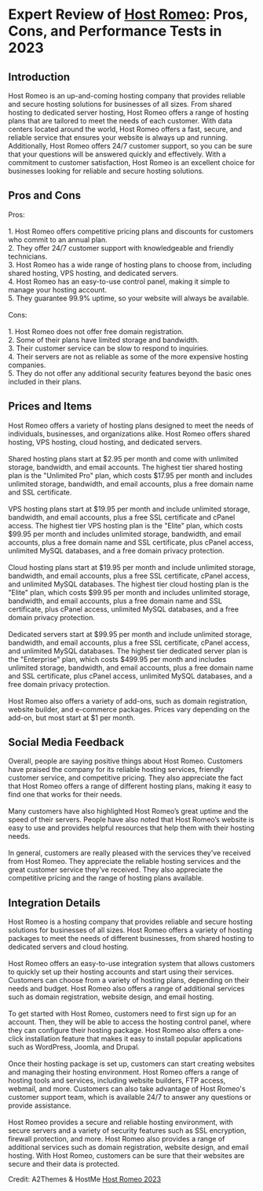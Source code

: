 <h1>Expert Review of <a href="https://a2themes.com/host-romeo-reviews">Host Romeo</a>: Pros, Cons, and Performance Tests in 2023</h1>
<h2>Introduction</h2>
Host Romeo is an up-and-coming hosting company that provides reliable and secure hosting solutions for businesses of all sizes. From shared hosting to dedicated server hosting, Host Romeo offers a range of hosting plans that are tailored to meet the needs of each customer. With data centers located around the world, Host Romeo offers a fast, secure, and reliable service that ensures your website is always up and running. Additionally, Host Romeo offers 24/7 customer support, so you can be sure that your questions will be answered quickly and effectively. With a commitment to customer satisfaction, Host Romeo is an excellent choice for businesses looking for reliable and secure hosting solutions.
<h2>Pros and Cons</h2>
Pros:<br><br>1. Host Romeo offers competitive pricing plans and discounts for customers who commit to an annual plan. <br>2. They offer 24/7 customer support with knowledgeable and friendly technicians.<br>3. Host Romeo has a wide range of hosting plans to choose from, including shared hosting, VPS hosting, and dedicated servers. <br>4. Host Romeo has an easy-to-use control panel, making it simple to manage your hosting account.<br>5. They guarantee 99.9% uptime, so your website will always be available. <br><br>Cons: <br><br>1. Host Romeo does not offer free domain registration. <br>2. Some of their plans have limited storage and bandwidth. <br>3. Their customer service can be slow to respond to inquiries. <br>4. Their servers are not as reliable as some of the more expensive hosting companies. <br>5. They do not offer any additional security features beyond the basic ones included in their plans.
<h2>Prices and Items</h2>
Host Romeo offers a variety of hosting plans designed to meet the needs of individuals, businesses, and organizations alike. Host Romeo offers shared hosting, VPS hosting, cloud hosting, and dedicated servers. <br><br>Shared hosting plans start at $2.95 per month and come with unlimited storage, bandwidth, and email accounts. The highest tier shared hosting plan is the "Unlimited Pro" plan, which costs $17.95 per month and includes unlimited storage, bandwidth, and email accounts, plus a free domain name and SSL certificate. <br><br>VPS hosting plans start at $19.95 per month and include unlimited storage, bandwidth, and email accounts, plus a free SSL certificate and cPanel access. The highest tier VPS hosting plan is the "Elite" plan, which costs $99.95 per month and includes unlimited storage, bandwidth, and email accounts, plus a free domain name and SSL certificate, plus cPanel access, unlimited MySQL databases, and a free domain privacy protection. <br><br>Cloud hosting plans start at $19.95 per month and include unlimited storage, bandwidth, and email accounts, plus a free SSL certificate, cPanel access, and unlimited MySQL databases. The highest tier cloud hosting plan is the "Elite" plan, which costs $99.95 per month and includes unlimited storage, bandwidth, and email accounts, plus a free domain name and SSL certificate, plus cPanel access, unlimited MySQL databases, and a free domain privacy protection. <br><br>Dedicated servers start at $99.95 per month and include unlimited storage, bandwidth, and email accounts, plus a free SSL certificate, cPanel access, and unlimited MySQL databases. The highest tier dedicated server plan is the "Enterprise" plan, which costs $499.95 per month and includes unlimited storage, bandwidth, and email accounts, plus a free domain name and SSL certificate, plus cPanel access, unlimited MySQL databases, and a free domain privacy protection. <br><br>Host Romeo also offers a variety of add-ons, such as domain registration, website builder, and e-commerce packages. Prices vary depending on the add-on, but most start at $1 per month.
<h2>Social Media Feedback</h2>
Overall, people are saying positive things about Host Romeo. Customers have praised the company for its reliable hosting services, friendly customer service, and competitive pricing. They also appreciate the fact that Host Romeo offers a range of different hosting plans, making it easy to find one that works for their needs.<br><br>Many customers have also highlighted Host Romeo’s great uptime and the speed of their servers. People have also noted that Host Romeo’s website is easy to use and provides helpful resources that help them with their hosting needs.<br><br>In general, customers are really pleased with the services they’ve received from Host Romeo. They appreciate the reliable hosting services and the great customer service they’ve received. They also appreciate the competitive pricing and the range of hosting plans available.
<h2>Integration Details</h2>
Host Romeo is a hosting company that provides reliable and secure hosting solutions for businesses of all sizes. Host Romeo offers a variety of hosting packages to meet the needs of different businesses, from shared hosting to dedicated servers and cloud hosting.<br><br>Host Romeo offers an easy-to-use integration system that allows customers to quickly set up their hosting accounts and start using their services. Customers can choose from a variety of hosting plans, depending on their needs and budget. Host Romeo also offers a range of additional services such as domain registration, website design, and email hosting.<br><br>To get started with Host Romeo, customers need to first sign up for an account. Then, they will be able to access the hosting control panel, where they can configure their hosting package. Host Romeo also offers a one-click installation feature that makes it easy to install popular applications such as WordPress, Joomla, and Drupal.<br><br>Once their hosting package is set up, customers can start creating websites and managing their hosting environment. Host Romeo offers a range of hosting tools and services, including website builders, FTP access, webmail, and more. Customers can also take advantage of Host Romeo's customer support team, which is available 24/7 to answer any questions or provide assistance.<br><br>Host Romeo provides a secure and reliable hosting environment, with secure servers and a variety of security features such as SSL encryption, firewall protection, and more. Host Romeo also provides a range of additional services such as domain registration, website design, and email hosting. With Host Romeo, customers can be sure that their websites are secure and their data is protected.
<p>Credit: A2Themes & HostMe <a href="https://a2themes.com/host-romeo-reviews">Host Romeo 2023</a></p>